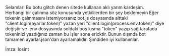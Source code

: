 Selamlar!
Bu botu glitch denen sitede kullanan aklı yarım kardeşim.
Herhangi bir çalınma söz konusunda yetkililerden bir şey beklemeyin
Eğer tokenin çalınmasını istemiyorsanız bot.js dosyasında alttaki "client.login(ayarlar.token)"
yazan yeri "client.login(process.env.token)" diye değiştir ve .env dosyasında soldaki boş kısma "token" yazıp sağ tarafada tokeninizi yazdığınız zaman bu işler sona ericktir.
Bunun dışında bot tamamen ayarlar.json'dan ayarlamalıdır.
Şimdiden iyi kullanımlar.

İmza: losint